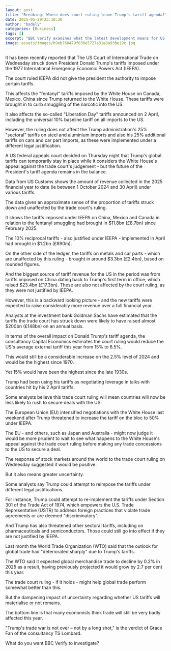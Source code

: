 ```yaml
---
layout: post
title: "Breaking: Where does court ruling leave Trump's tariff agenda?"
date: 2025-05-29T23:10:30
author: "badely"
categories: [Business]
tags: []
excerpt: "BBC Verify examines what the latest development means for US and global trade."
image: assets/images/b9eb760479f838e5727a31e8a93be19c.jpg
---
```


It has been recently reported that The US Court of International Trade on Wednesday struck down President Donald Trump's tariffs imposed under the 1977 International Emergency Economic Powers Act (IEEPA).

The court ruled IEEPA did not give the president the authority to impose certain tariffs.

This affects the "fentanyl" tariffs imposed by the White House on Canada, Mexico, China since Trump returned to the White House. These tariffs were brought in to curb smuggling of the narcotic into the US.

It also affects the so-called "Liberation Day" tariffs announced on 2 April, including the universal 10% baseline tariff on all imports to the US.

However, the ruling does not affect the Trump administration's 25% "sectoral" tariffs on steel and aluminium imports and also his 25% additional tariffs on cars and car part imports, as these were implemented under a different legal justification.

A US federal appeals court decided on Thursday night that Trump's global tariffs can temporarily stay in place while it considers the White House's appeal against the trade court's judgement - but the future of the President's tariff agenda remains in the balance.

Data from US Customs shows the amount of revenue collected in the 2025 financial year to date (ie between 1 October 2024 and 30 April) under various tariffs.

The data gives an approximate sense of the proportion of tariffs struck down and unaffected by the trade court's ruling.

It shows the tariffs imposed under IEEPA on China, Mexico and Canada in relation to the fentanyl smuggling had brought in $11.8bn (£8.7bn) since February 2025.

The 10% reciprocal tariffs - also justified under IEEPA - implemented in April had brought in $1.2bn (£890m).

On the other side of the ledger, the tariffs on metals and car parts - which are unaffected by this ruling - brought in around $3.3bn (£2.4bn), based on rounded figures.

And the biggest source of tariff revenue for the US in the period was from tariffs imposed on China dating back to Trump's first term in office, which raised $23.4bn (£17.3bn). These are also not affected by the court ruling, as they were not justified by IEEPA.

However, this is a backward looking picture - and the new tariffs were expected to raise considerably more revenue over a full financial year.

Analysts at the investment bank Goldman Sachs have estimated that the tariffs the trade court has struck down were likely to have raised almost $200bn (£148bn) on an annual basis. 

In terms of the overall impact on Donald Trump's tariff agenda, the consultancy Capital Economics estimates the court ruling would reduce the US's average external tariff this year from 15% to 6.5%.

This would still be a considerable increase on the 2.5% level of 2024 and would be the highest since 1970.

Yet 15% would have been the highest since the late 1930s.

Trump had been using his tariffs as negotiating leverage in talks with countries hit by his 2 April tariffs.

Some analysts believe this trade court ruling will mean countries will now be less likely to rush to secure deals with the US.

The European Union (EU) intensified negotiations with the White House last weekend after Trump threatened to increase the tariff on the bloc to 50% under IEEPA.

The EU  - and others, such as Japan and Australia - might now judge it would be more prudent to wait to see what happens to the White House's appeal against the trade court ruling before making any trade concessions to the US to secure a deal.

The response of stock markets around the world to the trade court ruling on Wednesday suggested it would be positive.

But it also means greater uncertainty.

Some analysts say Trump could attempt to reimpose the tariffs under different legal justifications.

For instance, Trump could attempt to re-implement the tariffs under Section 301 of the Trade Act of 1974, which empowers the U.S. Trade Representative (USTR) to address foreign practices that violate trade agreements or are deemed "discriminatory".

And Trump has also threatened other sectoral tariffs, including on pharmaceuticals and semiconductors. Those could still go into effect if they are not justified by IEEPA.

Last month the World Trade Organization (WTO) said that the outlook for global trade had "deteriorated sharply" due to Trump's tariffs.

The WTO said it expected global merchandise trade to decline by 0.2% in 2025 as a result, having previously projected it would grow by 2.7 per cent this year.

The trade court ruling - if it holds - might help global trade perform somewhat better than this.

But the dampening impact of uncertainty regarding whether US tariffs will materialise or not remains.

The bottom line is that many economists think trade will still be very badly affected this year.

"Trump's trade war is not over – not by a long shot," is the verdict of Grace Fan of the consultancy TS Lombard.

What do you want BBC Verify to investigate?

